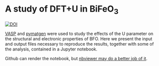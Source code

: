 # A study of DFT+U in BiFeO<sub>3<sub>
[![DOI](https://zenodo.org/badge/85782594.svg)](https://zenodo.org/badge/latestdoi/85782594)

[VASP](https://www.vasp.at/) and [pymatgen](http://pymatgen.org/) were used to study the effects of the U parameter on the structural and electronic properties of BFO. 
Here we present the input and output files necessary to reproduce the results, together with some of the analysis, contained in a Jupyter notebook.

Github can render the notebook, but [nbviewer may do a better job of it](https://nbviewer.jupyter.org/github/jks-science/BFO_dftu_SI/blob/master/dft_u_BFO_SI.ipynb).





